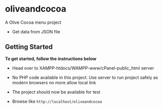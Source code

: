 # oliveandcocoa

A Olive Cocoa menu project
- Get data from JSON file

## Getting Started

**To get started, follow the instructions below**

- Head over to XAMPP-htdocs/WAMPP-www/cPanel-public_html server
- No PHP code available in this project. Use server to run project safely as modern browsers no more allow local link 

- The project should now be available for test
- Browse like `http://localhost/oliveandcocoa`

